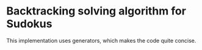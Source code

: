 # Backtracking solving algorithm for Sudokus

This implementation uses generators, which makes the code quite concise.
